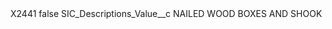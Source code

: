 <?xml version="1.0" encoding="UTF-8"?>
<CustomMetadata xmlns="http://soap.sforce.com/2006/04/metadata" xmlns:xsi="http://www.w3.org/2001/XMLSchema-instance" xmlns:xsd="http://www.w3.org/2001/XMLSchema">
    <label>X2441</label>
    <protected>false</protected>
    <values>
        <field>SIC_Descriptions_Value__c</field>
        <value xsi:type="xsd:string">NAILED WOOD BOXES AND SHOOK</value>
    </values>
</CustomMetadata>
